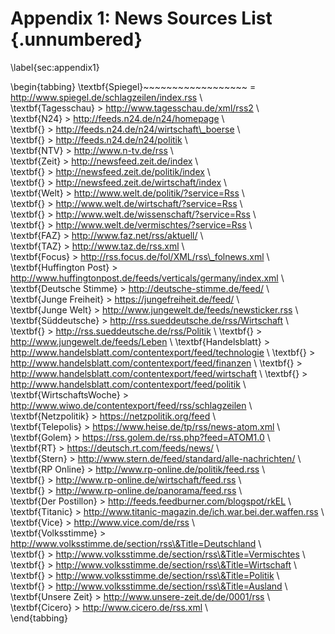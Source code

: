 # Appendix 1: News Sources List {.unnumbered}
\label{sec:appendix1}

\begin{tabbing}
\textbf{Spiegel}~~~~~~~~~~~~~~~~~~ \= http://www.spiegel.de/schlagzeilen/index.rss \\  
\textbf{Tagesschau} \> http://www.tagesschau.de/xml/rss2 \\  
\textbf{N24} \> http://feeds.n24.de/n24/homepage \\  
\textbf{} \> http://feeds.n24.de/n24/wirtschaft\_boerse \\  
\textbf{} \> http://feeds.n24.de/n24/politik \\  
\textbf{NTV} \> http://www.n-tv.de/rss \\  
\textbf{Zeit} \> http://newsfeed.zeit.de/index \\  
\textbf{} \> http://newsfeed.zeit.de/politik/index \\  
\textbf{} \> http://newsfeed.zeit.de/wirtschaft/index \\  
\textbf{Welt} \> http://www.welt.de/politik/?service=Rss \\  
\textbf{} \> http://www.welt.de/wirtschaft/?service=Rss \\  
\textbf{} \> http://www.welt.de/wissenschaft/?service=Rss \\  
\textbf{} \> http://www.welt.de/vermischtes/?service=Rss \\  
\textbf{FAZ} \> http://www.faz.net/rss/aktuell/ \\  
\textbf{TAZ} \> http://www.taz.de/rss.xml \\  
\textbf{Focus} \> http://rss.focus.de/fol/XML/rss\_folnews.xml \\  
\textbf{Huffington Post} \> http://www.huffingtonpost.de/feeds/verticals/germany/index.xml \\  
\textbf{Deutsche Stimme} \> http://deutsche-stimme.de/feed/ \\  
\textbf{Junge Freiheit} \> https://jungefreiheit.de/feed/ \\  
\textbf{Junge Welt} \> http://www.jungewelt.de/feeds/newsticker.rss \\
\textbf{Süddeutsche} \> http://rss.sueddeutsche.de/rss/Wirtschaft \\
\textbf{} \> http://rss.sueddeutsche.de/rss/Politik \\
\textbf{} \> http://www.jungewelt.de/feeds/Leben \\
\textbf{Handelsblatt} \> http://www.handelsblatt.com/contentexport/feed/technologie \\
\textbf{} \> http://www.handelsblatt.com/contentexport/feed/finanzen \\
\textbf{} \> http://www.handelsblatt.com/contentexport/feed/wirtschaft \\
\textbf{} \> http://www.handelsblatt.com/contentexport/feed/politik \\  
\textbf{WirtschaftsWoche} \> http://www.wiwo.de/contentexport/feed/rss/schlagzeilen \\  
\textbf{Netzpolitik} \> https://netzpolitik.org/feed \\  
\textbf{Telepolis} \> https://www.heise.de/tp/rss/news-atom.xml \\  
\textbf{Golem} \> https://rss.golem.de/rss.php?feed=ATOM1.0 \\  
\textbf{RT} \> https://deutsch.rt.com/feeds/news/ \\  
\textbf{Stern} \> http://www.stern.de/feed/standard/alle-nachrichten/ \\  
\textbf{RP Online} \> http://www.rp-online.de/politik/feed.rss \\  
\textbf{} \> http://www.rp-online.de/wirtschaft/feed.rss \\  
\textbf{} \> http://www.rp-online.de/panorama/feed.rss \\  
\textbf{Der Postillon} \> http://feeds.feedburner.com/blogspot/rkEL \\  
\textbf{Titanic} \> http://www.titanic-magazin.de/ich.war.bei.der.waffen.rss \\  
\textbf{Vice} \> http://www.vice.com/de/rss \\  
\textbf{Volksstimme} \> http://www.volksstimme.de/section/rss\&Title=Deutschland \\  
\textbf{} \> http://www.volksstimme.de/section/rss\&Title=Vermischtes \\  
\textbf{} \> http://www.volksstimme.de/section/rss\&Title=Wirtschaft \\  
\textbf{} \> http://www.volksstimme.de/section/rss\&Title=Politik \\  
\textbf{} \> http://www.volksstimme.de/section/rss\&Title=Ausland \\  
\textbf{Unsere Zeit} \> http://www.unsere-zeit.de/de/0001/rss \\  
\textbf{Cicero} \> http://www.cicero.de/rss.xml \\  
\end{tabbing}
